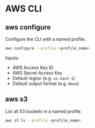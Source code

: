 # AWS CLI

## aws configure

Configure the CLI with a named profile.

```bash
aws configure --profile <profile_name>
```

Inputs:

- AWS Access Key ID
- AWS Secret Access Key
- Default region (e.g. `us-east-1`)
- Default output format (e.g. `None`)

## aws s3

List all S3 buckets in a named profile.

```bash
aws s3 ls --profile <profile_name>
```
